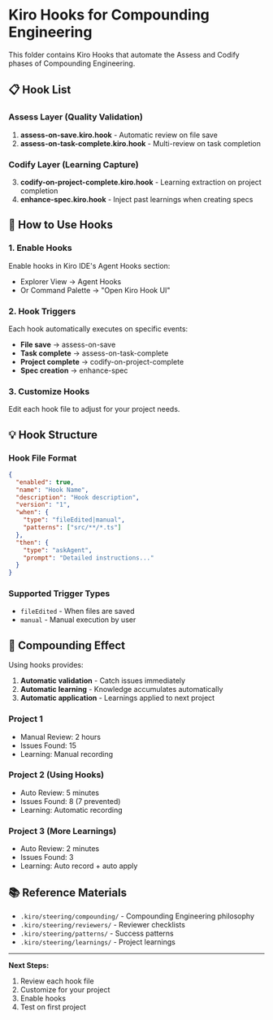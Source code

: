 # Kiro Hooks for Compounding Engineering

This folder contains Kiro Hooks that automate the Assess and Codify phases of Compounding Engineering.

## 📋 Hook List

### Assess Layer (Quality Validation)
1. **assess-on-save.kiro.hook** - Automatic review on file save
2. **assess-on-task-complete.kiro.hook** - Multi-review on task completion

### Codify Layer (Learning Capture)
3. **codify-on-project-complete.kiro.hook** - Learning extraction on project completion
4. **enhance-spec.kiro.hook** - Inject past learnings when creating specs

## 🎯 How to Use Hooks

### 1. Enable Hooks
Enable hooks in Kiro IDE's Agent Hooks section:
- Explorer View → Agent Hooks
- Or Command Palette → "Open Kiro Hook UI"

### 2. Hook Triggers
Each hook automatically executes on specific events:
- **File save** → assess-on-save
- **Task complete** → assess-on-task-complete
- **Project complete** → codify-on-project-complete
- **Spec creation** → enhance-spec

### 3. Customize Hooks
Edit each hook file to adjust for your project needs.

## 💡 Hook Structure

### Hook File Format
```json
{
  "enabled": true,
  "name": "Hook Name",
  "description": "Hook description",
  "version": "1",
  "when": {
    "type": "fileEdited|manual",
    "patterns": ["src/**/*.ts"]
  },
  "then": {
    "type": "askAgent",
    "prompt": "Detailed instructions..."
  }
}
```

### Supported Trigger Types
- `fileEdited` - When files are saved
- `manual` - Manual execution by user

## 🔄 Compounding Effect

Using hooks provides:
1. **Automatic validation** - Catch issues immediately
2. **Automatic learning** - Knowledge accumulates automatically
3. **Automatic application** - Learnings applied to next project

### Project 1
- Manual Review: 2 hours
- Issues Found: 15
- Learning: Manual recording

### Project 2 (Using Hooks)
- Auto Review: 5 minutes
- Issues Found: 8 (7 prevented)
- Learning: Automatic recording

### Project 3 (More Learnings)
- Auto Review: 2 minutes
- Issues Found: 3
- Learning: Auto record + auto apply

## 📚 Reference Materials

- `.kiro/steering/compounding/` - Compounding Engineering philosophy
- `.kiro/steering/reviewers/` - Reviewer checklists
- `.kiro/steering/patterns/` - Success patterns
- `.kiro/steering/learnings/` - Project learnings

---

**Next Steps:**
1. Review each hook file
2. Customize for your project
3. Enable hooks
4. Test on first project
